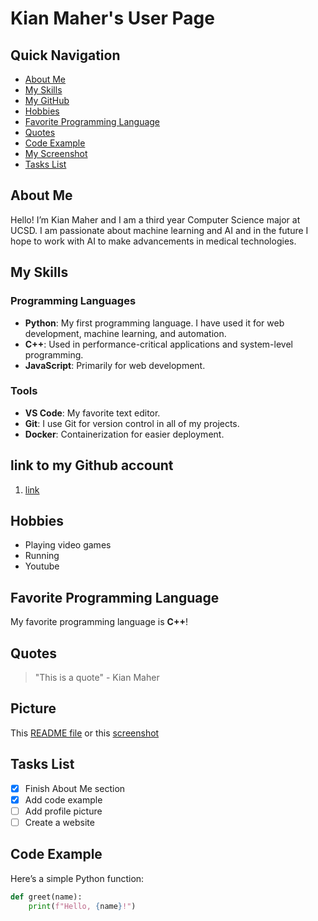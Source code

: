 # Kian Maher's User Page
## Quick Navigation  
- [About Me](#about-me)  
- [My Skills](#my-skills)  
- [My GitHub](#link-to-my-github-account)  
- [Hobbies](#hobbies)  
- [Favorite Programming Language](#favorite-programming-language)  
- [Quotes](#quotes)  
- [Code Example](#code-example)
- [My Screenshot](#picture)
- [Tasks List](#tasks-list)

## About Me
Hello! I’m Kian Maher and I am a third year Computer Science major at UCSD. I am passionate about machine learning and AI and in the future I hope to work with AI to make advancements in medical technologies. 

## My Skills
### Programming Languages
- **Python**: My first programming language. I have used it for web development, machine learning, and automation.
- **C++**: Used in performance-critical applications and system-level programming.
- **JavaScript**: Primarily for web development.

### Tools
- **VS Code**: My favorite text editor.
- **Git**: I use Git for version control in all of my projects.
- **Docker**: Containerization for easier deployment.

## link to my Github account
1. [link](https://github.com/kimaher)

## Hobbies
- Playing video games
- Running
- Youtube

## Favorite Programming Language
My favorite programming language is **C++**! 

## Quotes
> "This is a quote" - Kian Maher

## Picture
This [README file](README.md) or this [screenshot](Part1ss.png)

## Tasks List
- [x] Finish About Me section
- [x] Add code example
- [ ] Add profile picture
- [ ] Create a website

## Code Example
Here’s a simple Python function:

```python
def greet(name):
    print(f"Hello, {name}!")
